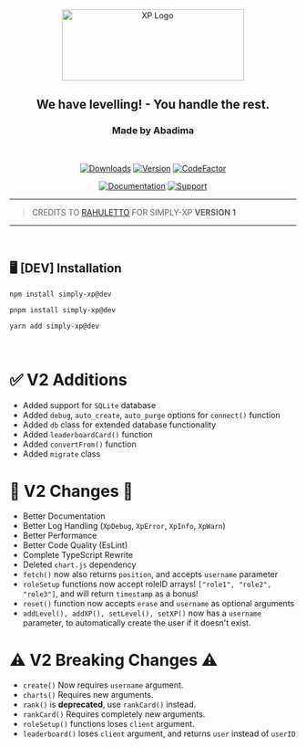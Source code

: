 <div class="Heading" style="text-align: center;">
  <img src="https://i.ibb.co/cCKJ9FS/simplyxp.png" width="320" height="125" alt="XP Logo">

<h2>We have levelling! - You handle the rest.</h2>
<h3>Made by Abadima</h3>
</div>

<br>
<div class="badges" style="text-align: center;">

[![Downloads](https://img.shields.io/npm/dt/simply-xp?style=for-the-badge)](https://www.npmjs.com/package/simply-xp)
[![Version](https://img.shields.io/npm/v/simply-xp.svg?style=for-the-badge)](https://www.npmjs.com/package/simply-xp)
[![CodeFactor](https://www.codefactor.io/repository/github/abadima/simply-xp/badge?style=for-the-badge)](https://www.codefactor.io/repository/github/abadima/simply-xp)

[![Documentation](https://img.shields.io/badge/SimplyXP-Documentation-6b46d4?style=for-the-badge)](https://simplyxp.js.org)
[![Support](https://img.shields.io/badge/Discord-Support-5865F2?style=for-the-badge&logo=discord)](https://discord.gg/hjhnjYJNHX)
</div>

---
> CREDITS TO [RAHULETTO](https://github.com/rahuletto) FOR SIMPLY-XP **VERSION 1**
---

<br>

## 🖥️ <b>[DEV] Installation</b>

```shell
npm install simply-xp@dev
```

```shell
pnpm install simply-xp@dev
```

```shell
yarn add simply-xp@dev
```

<br>

# ✅ V2 Additions

- Added support for `SQLite` database
- Added `debug`, `auto_create`, `auto_purge` options for `connect()` function
- Added `db` class for extended database functionality
- Added `leaderboardCard()` function
- Added `convertFrom()` function
- Added `migrate` class

# 🎉 V2 Changes 🎉

- Better Documentation
- Better Log Handling (`XpDebug`, `XpError`, `XpInfo`, `XpWarn`)
- Better Performance
- Better Code Quality (EsLint)
- Complete TypeScript Rewrite
- Deleted `chart.js` dependency
- `fetch()` now also returns `position`, and accepts `username` parameter
- `roleSetup` functions now accept roleID arrays! `["role1", "role2", "role3"]`, and will return `timestamp` as a bonus!
- `reset()` function now accepts `erase` and `username` as optional arguments
- `addLevel(), addXP(), setLevel(), setXP()` now has a `username` parameter, to automatically create the user if it doesn't exist. 

# ⚠️ V2 Breaking Changes ⚠️

- `create()` Now requires `username` argument.
- `charts()` Requires new arguments.
- `rank()` is **deprecated**, use `rankCard()` instead.
- `rankCard()` Requires completely new arguments.
- `roleSetup()` functions loses `client` argument.
- `leaderboard()` loses `client` argument, and returns `user` instead of `userID`